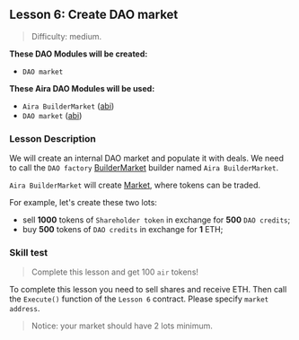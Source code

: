 ## Lesson 6: Create DAO market

> Difficulty: medium.

**These DAO Modules will be created:**

- `DAO market`

**These Aira DAO Modules will be used:**

- `Aira BuilderMarket` ([abi](https://raw.githubusercontent.com/airalab/core/master/abi/builder/BuilderMarket.json))
- `DAO market` ([abi](https://raw.githubusercontent.com/airalab/core/master/abi/modules/Market.json))

### Lesson Description 

We will create an internal DAO market and populate it with deals. We need to call the `DAO factory` 
[BuilderMarket](https://github.com/airalab/core/wiki/API-Reference#buildermarket) builder named `Aira BuilderMarket`.

`Aira BuilderMarket` will create [Market](https://github.com/airalab/core/wiki/API-Reference#market), where tokens can be traded.

For example, let's create these two lots:

- sell **1000** tokens of `Shareholder token` in exchange for **500** `DAO credits`;
- buy **500** tokens of `DAO credits` in exchange for **1** ETH;

### Skill test 

> Complete this lesson and get 100 `air` tokens! 

To complete this lesson you need to sell shares and receive ETH. Then call the `Execute()` function of the `Lesson 6` contract. Please specify `market address`.

> Notice: your market should have 2 lots minimum.

